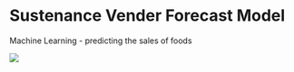 # Sustenance Vender Forecast Model

Machine Learning - predicting the sales of foods 

<img src="https://github.com/lisabroadhead/sustenance-vender-forecast/blob/main/Screen%20Shot%202022-06-16%20at%203.19.13%20PM.png"/>
